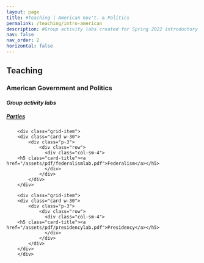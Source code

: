 ```yaml
---
layout: page
title: #Teaching | American Gov't. & Politics
permalink: /teaching/intro-american
description: #Group activity labs created for Spring 2022 introductory American Politics course
nav: false
nav_order: 2
horizontal: false
---
```


<h2>Teaching</h2>
<h3>American Government and Politics</h3>
<h4><i>Group activity labs</i></h4>

<div class="grid-container">
    <div class="grid-item">
        <div class="card w-30">
            <div class="p-3">
                <div class="row">
                  <div class="col-sm-4">
        <h5 class="card-title"><a href="/assets/pdf/partieslab.pdf">Parties</a></h5>
                  </div>
                </div>
            </div>
        </div>

        <div class="grid-item">
        <div class="card w-30">
            <div class="p-3">
                <div class="row">
                  <div class="col-sm-4">
        <h5 class="card-title"><a href="/assets/pdf/federalismlab.pdf">Federalism</a></h5>
                  </div>
                </div>
            </div>
        </div>

        <div class="grid-item">
        <div class="card w-30">
            <div class="p-3">
                <div class="row">
                  <div class="col-sm-4">
        <h5 class="card-title"><a href="/assets/pdf/presidencylab.pdf">Presidency</a></h5>
                  </div>
                </div>
            </div>
        </div>
        </div>
